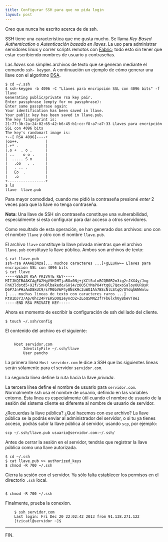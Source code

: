 ```yaml
---
title: Configurar SSH para que no pida login
layout: post
---
```


Creo que nunca he escrito acerca de de ssh.

SSH tiene una caracteristica que me gusta mucho. Se llama *Key Based
Authentication* o *Autenticación basada en llaves*. La uso para administrar
servidores linux y correr scripts remotos con [Fabric](http://fabfile.org/);
todo esto sin tener que estar escribiendo nombres de usuario y contraseñas.

Las *llaves* son simples archivos de texto que se generan mediante el comando
`ssh- keygen`. A continuación un ejemplo de cómo generar una llave con el
algoritmo [DSA](http://es.wikipedia.org/wiki/DSA).

```console
$ cd ~/.ssh
$ ssh-keygen -b 4096 -C "Llaves para encripción SSL con 4096 bits" -f llave
Generating public/private rsa key pair.
Enter passphrase (empty for no passphrase):
Enter same passphrase again:
Your identification has been saved in llave.
Your public key has been saved in llave.pub.
The key fingerprint is:
21:77:3b:2a:24:02:65:42:b6:45:b1:cc:f8:a7:a7:33 Llaves para encripción SSL con 4096 bits
The key's randomart image is:
+--[ RSA 4096]----+
|oo++.            |
|.+* .            |
|.o +  . o .      |
| ..    o o .     |
|  ..... S o      |
|   .oo   . .     |
|   . .. .        |
|   Eo  .         |
|   .o            |
+-----------------+
$ ls
llave  llave.pub
```

Para mayor comodidad, cuando me pidió la contraseña presioné *enter* 2 veces
para que la llave no tenga contraseña.

**Nota**: Una llave de SSH sin contraseña constituye una vulnerabilidad, especialmente
si esta configurar para dar acceso a otros servidores.

Como resultado de esta operación, se han generado dos archivos: uno con el
nombre `llave` y otro con el nombre `llave.pub`.

El archivo `llave` constituye la llave privada mientras que el archivo
`llave.pub` constituye la llave pública. Ambos son archivos de texto:

```console
$ cat llave.pub
ssh-rsa AAAAB3Nza[... muchos caracteres ...]+gLLuKw== Llaves para encripción SSL con 4096 bits
$ cat llave
-----BEGIN RSA PRIVATE KEY-----
MIIJKQIBAAKCAgEA2HgV5H2MTjaROx0Nj+jXClSuloBCQB0R2m3ig2rJXX4y/Jvg
FnK3ldstd5+92f/SnH0lbakedo/GHj4/zOO5CYMaPO4Ytg8L7QoxoSaloy0UR8sR
D6P7JnPHzAmD8kUC9/sYM0bV6P4y8NsK9c2uWOIAh7BScNlLStqQ/UYdqA6NWnlu
[ ... muchas lineas de texto con caracteres raros ...]
Rt81DJr3/Ap/0hc24FYERSDOQ2eyncDZ+ZLoQSMNZ3frFb6lxh0yBbeVT8eI
-----END RSA PRIVATE KEY-----
```

Ahora es momento de escribir la configuración de ssh del lado del cliente.

```console
$ touch ~/.ssh/config
```

El contenido del archivo es el siguiente:

```kconfig

    Host servidor.com
        IdentityFile ~/.ssh/llave
        User pancho
```

La primera linea `Host servidor.com` le dice a SSH que las siguientes lineas
serán sólamente para el servidor `servidor.com`.

La segunda línea define la ruta hacia la llave *privada*.

La tercera línea define el nombre de usuario para `servidor.com`. Normalmente
ssh usa el nombre de usuario, definido en las variables entorno. Ésta línea es
especialmente útil cuando el nombre de usuario de la sesión del sistema
cliente es diferente al nombre de usuario de servidor.

¿Recuerdas la llave pública? ¿Qué hacemos con ese archivo? La llave pública se
la podrás enviar al administrador del servidor, o si tu ya tienes acceso,
podrás subir la llave pública al servidor, usando `scp`, por ejemplo:

```console
scp ~/.ssh/llave.pub usuario@servidor.com:~/.ssh/
```

Antes de cerrar la sesión en el servidor, tendrás que registrar la llave
pública como una llave autorizada.

```console
$ cd ~/.ssh
$ cat llave.pub >> authorized_keys
$ chmod -R 700 ~/.ssh
```

Cierra la sesión con el servidor. Ya sólo falta establecer los permisos en el
directorio `.ssh` local.

```console

$ chmod -R 700 ~/.ssh
```

Finalmente, prueba la conexion.

```console
    $ ssh servidor.com
    Last login: Fri Dec 20 22:02:42 2013 from 91.138.271.122
    [tzicatl@servidor ~]$
```

---

FIN.
